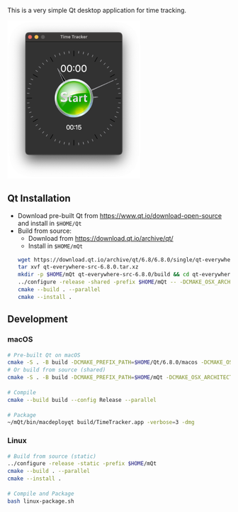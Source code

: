This is a very simple Qt desktop application for time tracking.

<img src="assets/app.png" width="300">

## Qt Installation
- Download pre-built Qt from https://www.qt.io/download-open-source and install in `$HOME/Qt`
- Build from source:
    - Download from https://download.qt.io/archive/qt/
    - Install in `$HOME/mQt`
    ```bash
    wget https://download.qt.io/archive/qt/6.8/6.8.0/single/qt-everywhere-src-6.8.0.tar.xz
    tar xvf qt-everywhere-src-6.8.0.tar.xz
    mkdir -p $HOME/mQt qt-everywhere-src-6.8.0/build && cd qt-everywhere-src-6.8.0/build
    ../configure -release -shared -prefix $HOME/mQt -- -DCMAKE_OSX_ARCHITECTURES=arm64
    cmake --build . --parallel
    cmake --install .
    ```

## Development
### macOS
```bash
# Pre-built Qt on macOS
cmake -S . -B build -DCMAKE_PREFIX_PATH=$HOME/Qt/6.8.0/macos -DCMAKE_OSX_ARCHITECTURES=arm64 -DCMAKE_BUILD_TYPE=Release
# Or build from source (shared)
cmake -S . -B build -DCMAKE_PREFIX_PATH=$HOME/mQt -DCMAKE_OSX_ARCHITECTURES=arm64 -DCMAKE_BUILD_TYPE=Release

# Compile
cmake --build build --config Release --parallel

# Package
~/mQt/bin/macdeployqt build/TimeTracker.app -verbose=3 -dmg
```

### Linux
```bash
# Build from source (static)
../configure -release -static -prefix $HOME/mQt
cmake --build . --parallel
cmake --install .

# Compile and Package
bash linux-package.sh
```